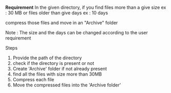 **Requirement**
In the given directory, if you find files more than a give size ex : 30 MB or files older than give days ex : 10 days

compress those files and move in an "Archive" folder

Note : The size and the days can be changed according to the user requirement


Steps 

1. Provide the path of the directory
2. check if the directory is present or not
3. Create 'Archive' folder if not already present
4. find all the files with size more than 30MB
5. Compress each file
6. Move the compressed files into the 'Archive folder'


